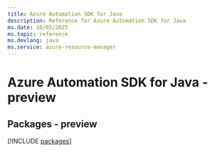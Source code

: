 ```yaml
---
title: Azure Automation SDK for Java
description: Reference for Azure Automation SDK for Java
ms.date: 10/02/2025
ms.topic: reference
ms.devlang: java
ms.service: azure-resource-manager
---
```

# Azure Automation SDK for Java - preview
## Packages - preview
[!INCLUDE [packages](automation-index.md)]